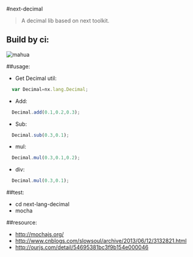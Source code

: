 #next-decimal
> A decimal lib based on next toolkit.

## Build by ci:
![mahua](https://api.travis-ci.org/afeiship/next-decimal.svg?branch=master)

##usage:
+ Get Decimal util:
```javascript
  var Decimal=nx.lang.Decimal;
```
+ Add:
```javascript
  Decimal.add(0.1,0.2,0.3);
```

+ Sub:
```javascript
  Decimal.sub(0.3,0.1);
```

+ mul:
```javascript
  Decimal.mul(0.3,0.1,0.2);
```

+ div:
```javascript
  Decimal.mul(0.3,0.1);
```


##test:
+ cd next-lang-decimal
+ mocha


##resource:
+ http://mochajs.org/
+ http://www.cnblogs.com/slowsoul/archive/2013/06/12/3132821.html
+ http://ourjs.com/detail/54695381bc3f9b154e000046

